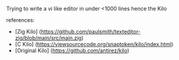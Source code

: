 Trying to write a vi like editor in under <1000 lines hence the Kilo


references:
* [Zig Kilo] (https://github.com/paulsmith/texteditor-zig/blob/main/src/main.zig)
* [C Kilo] (https://viewsourcecode.org/snaptoken/kilo/index.html)
* [Original Kilo] (https://github.com/antirez/kilo)  
